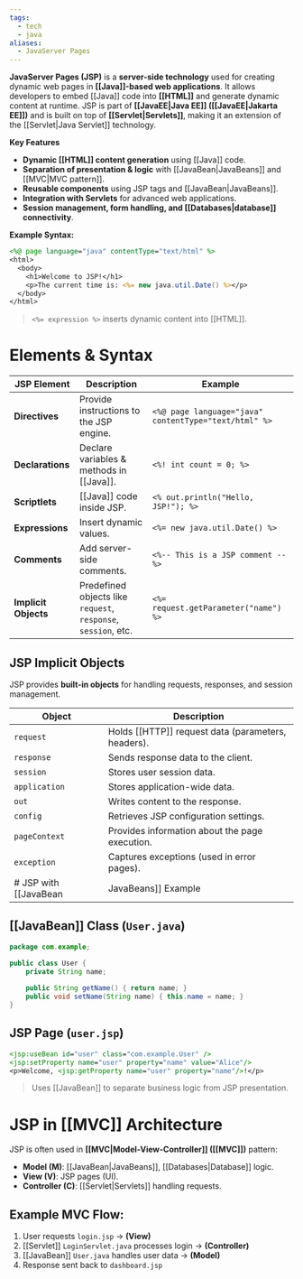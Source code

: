 ```yaml
---
tags:
  - tech
  - java
aliases:
  - JavaServer Pages
---
```

**JavaServer Pages (JSP)** is a **server-side technology** used for creating dynamic web pages in **[[Java]]-based web applications**.
It allows developers to embed [[Java]] code into **[[HTML]]** and generate dynamic content at runtime.
JSP is part of **[[JavaEE|Java EE]] ([[JavaEE|Jakarta EE]])** and is built on top of **[[Servlet|Servlets]]**, making it an extension of the [[Servlet|Java Servlet]] technology.

**Key Features**
- **Dynamic [[HTML]] content generation** using [[Java]] code.
- **Separation of presentation & logic** with [[JavaBean|JavaBeans]] and [[MVC|MVC pattern]].
- **Reusable components** using JSP tags and [[JavaBean|JavaBeans]].
- **Integration with Servlets** for advanced web applications.
- **Session management, form handling, and [[Databases|database]] connectivity**.

**Example Syntax:**
```jsp
<%@ page language="java" contentType="text/html" %>
<html>
  <body>
    <h1>Welcome to JSP!</h1>
    <p>The current time is: <%= new java.util.Date() %></p>
  </body>
</html>
```
> `<%= expression %>` inserts dynamic content into [[HTML]].
# Elements & Syntax
| **JSP Element**      | **Description**                                                | **Example**                                           |
| -------------------- | -------------------------------------------------------------- | ----------------------------------------------------- |
| **Directives**       | Provide instructions to the JSP engine.                        | `<%@ page language="java" contentType="text/html" %>` |
| **Declarations**     | Declare variables & methods in [[Java]].                           | `<%! int count = 0; %>`                               |
| **Scriptlets**       | [[Java]] code inside JSP.                                          | `<% out.println("Hello, JSP!"); %>`                   |
| **Expressions**      | Insert dynamic values.                                         | `<%= new java.util.Date() %>`                         |
| **Comments**         | Add server-side comments.                                      | `<%-- This is a JSP comment --%>`                     |
| **Implicit Objects** | Predefined objects like `request`, `response`, `session`, etc. | `<%= request.getParameter("name") %>`                 |
## JSP Implicit Objects
JSP provides **built-in objects** for handling requests, responses, and session management.

| Object        | Description                                    |
| ------------- | ---------------------------------------------- |
| `request`     | Holds [[HTTP]] request data (parameters, headers). |
| `response`    | Sends response data to the client.             |
| `session`     | Stores user session data.                      |
| `application` | Stores application-wide data.                  |
| `out`         | Writes content to the response.                |
| `config`      | Retrieves JSP configuration settings.          |
| `pageContext` | Provides information about the page execution. |
| `exception`   | Captures exceptions (used in error pages).     |
# JSP with [[JavaBean|JavaBeans]] Example
## [[JavaBean]] Class (`User.java`)
```java
package com.example;

public class User {
    private String name;
    
    public String getName() { return name; }
    public void setName(String name) { this.name = name; }
}
```
## JSP Page (`user.jsp`)
```jsp
<jsp:useBean id="user" class="com.example.User" />
<jsp:setProperty name="user" property="name" value="Alice"/>
<p>Welcome, <jsp:getProperty name="user" property="name"/>!</p>
```
> Uses [[JavaBean]] to separate business logic from JSP presentation.
# JSP in [[MVC]] Architecture
JSP is often used in **[[MVC|Model-View-Controller]] ([[MVC]])** pattern:
- **Model (M)**: [[JavaBean|JavaBeans]], [[Databases|Database]] logic.
- **View (V)**: JSP pages (UI).
- **Controller (C)**: [[Servlet|Servlets]] handling requests.
## Example MVC Flow:
1. User requests `login.jsp` → **(View)**
2. [[Servlet]] `LoginServlet.java` processes login → **(Controller)**
3. [[JavaBean]] `User.java` handles user data → **(Model)**
4. Response sent back to `dashboard.jsp`
